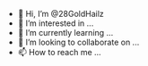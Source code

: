 - 👋 Hi, I’m @28GoldHailz
- 👀 I’m interested in ...
- 🌱 I’m currently learning ...
- 💞️ I’m looking to collaborate on ...
- 📫 How to reach me ...

<!---
28GoldHailz/28GoldHailz is a ✨ special ✨ repository because its `README.md` (this file) appears on your GitHub profile.
You can click the Preview link to take a look at your changes.
--->
